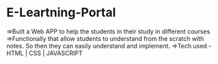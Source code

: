# E-Leartning-Portal
=>Built a Web APP to help the students in their study in different courses    =>Functionally that allow students to understand from the scratch with notes. So then they can easily understand and implement.    =>Tech used - HTML | CSS | JAVASCRIPT
